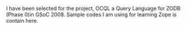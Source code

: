 I have been selected for the project, OCQL a Query Language for ZODB (Phase 0)in GSoC 2008. Sample codes I am using for learning Zope is contain here.
